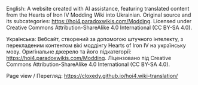 English:
A website created with AI assistance, featuring translated content from the Hearts of Iron IV Modding Wiki into Ukrainian. Original source and its subcategories: https://hoi4.paradoxwikis.com/Modding. Licensed under Creative Commons Attribution-ShareAlike 4.0 International (CC BY-SA 4.0).

Українська:
Вебсайт, створений за допомогою штучного інтелекту, з перекладеним контентом вікі моддінгу Hearts of Iron IV на українську мову. Оригінальне джерело та його підкатегорії: https://hoi4.paradoxwikis.com/Modding. Ліцензовано під Creative Commons Attribution-ShareAlike 4.0 International (CC BY-SA 4.0).

Page view / Перегляд: https://cloxedy.github.io/hoi4.wiki-translation/
